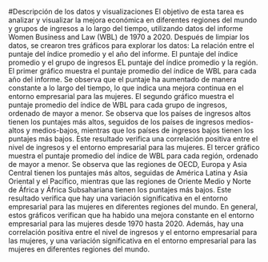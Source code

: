 #Descripción de los datos y visualizaciones
El objetivo de esta tarea es analizar y visualizar la mejora económica en diferentes regiones del mundo y grupos de ingresos a lo largo del tiempo, utilizando datos del informe Women Business and Law (WBL) de 1970 a 2020.
Después de limpiar los datos, se crearon tres gráficos para explorar los datos:
La relación entre el puntaje del índice promedio y el año del informe.
El puntaje del índice promedio y el grupo de ingresos
EL puntaje del índice promedio y la región.
El primer gráfico muestra el puntaje promedio del índice de WBL para cada año del informe. Se observa que el puntaje ha aumentado de manera constante a lo largo del tiempo, lo que indica una mejora continua en el entorno empresarial para las mujeres.
El segundo gráfico muestra el puntaje promedio del índice de WBL para cada grupo de ingresos, ordenado de mayor a menor. Se observa que los países de ingresos altos tienen los puntajes más altos, seguidos de los países de ingresos medios-altos y medios-bajos, mientras que los países de ingresos bajos tienen los puntajes más bajos. Este resultado verifica una correlación positiva entre el nivel de ingresos y el entorno empresarial para las mujeres.
El tercer gráfico muestra el puntaje promedio del índice de WBL para cada región, ordenado de mayor a menor. Se observa que las regiones de OECD, Europa y Asia Central tienen los puntajes más altos, seguidas de América Latina y Asia Oriental y el Pacífico, mientras que las regiones de Oriente Medio y Norte de África y África Subsahariana tienen los puntajes más bajos. Este resultado verifica que hay una variación significativa en el entorno empresarial para las mujeres en diferentes regiones del mundo.
En general, estos gráficos verifican que ha habido una mejora constante en el entorno empresarial para las mujeres desde 1970 hasta 2020. Además, hay una correlación positiva entre el nivel de ingresos y el entorno empresarial para las mujeres, y una variación significativa en el entorno empresarial para las mujeres en diferentes regiones del mundo.
